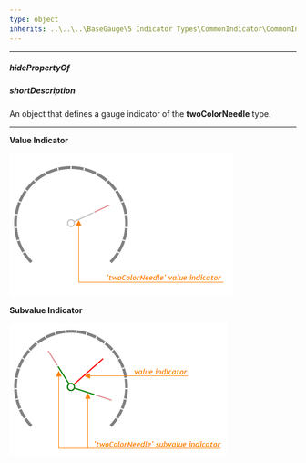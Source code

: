```yaml
---
type: object
inherits: ..\..\..\BaseGauge\5 Indicator Types\CommonIndicator\CommonIndicator.md
---
```

---
##### hidePropertyOf

##### shortDescription
An object that defines a gauge indicator of the **twoColorNeedle** type.

---
**Value Indicator**

![TwoColorNeedle Gauge Value Indicator DevExtreme](/images/ChartJS/TwoColorNeedleValueIndicator.png)

**Subvalue Indicator**

![TwoColorNeedle Gauge Subvalue Indicator DevExtreme](/images/ChartJS/TwoColorNeedleSubvalueIndicator.png)